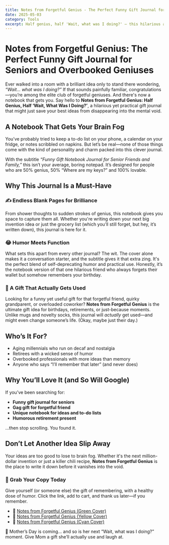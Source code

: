 ```yaml
---
title: Notes from Forgetful Genius - The Perfect Funny Gift Journal for Seniors and Overbooked Geniuses
date: 2025-05-03
category: Tools
excerpt: Half genius, half 'Wait, what was I doing?' — this hilarious and surprisingly practical notebook is the perfect gift for forgetful friends, aging millennials, or anyone battling brain fog with a sense of humor. Jot down your brilliance before it disappears!
---
```


# Notes from Forgetful Genius: The Perfect Funny Gift Journal for Seniors and Overbooked Geniuses

Ever walked into a room with a brilliant idea only to stand there wondering, *“Wait… what was I doing?”* If that sounds painfully familiar, congratulations—you’re among the elite club of forgetful geniuses. And there's now a notebook that gets you. Say hello to **Notes from Forgetful Genius: Half Genius, Half ‘Wait, What Was I Doing?’**, a hilarious yet practical gift journal that might just save your best ideas from disappearing into the mental void.

## A Notebook That Gets Your Brain Fog

You’ve probably tried to keep a to-do list on your phone, a calendar on your fridge, or notes scribbled on napkins. But let’s be real—none of those things come with the kind of personality and charm packed into this clever journal.

With the subtitle *“Funny Gift Notebook Journal for Senior Friends and Family,”* this isn’t your average, boring notepad. It’s designed for people who are 50% genius, 50% “Where are my keys?” and 100% lovable.

## Why This Journal Is a Must-Have

### ✍️ Endless Blank Pages for Brilliance

From shower thoughts to sudden strokes of genius, this notebook gives you space to capture them all. Whether you're writing down your next big invention idea or just the grocery list (which you’ll still forget, but hey, it’s written down), this journal is here for it.

### 😂 Humor Meets Function

What sets this apart from every other journal? The wit. The cover alone makes it a conversation starter, and the subtitle gives it that extra zing. It's the perfect blend of self-deprecating humor and practical use. Honestly, it’s the notebook version of that one hilarious friend who always forgets their wallet but somehow remembers your birthday.

### 🎁 A Gift That Actually Gets Used

Looking for a funny yet useful gift for that forgetful friend, quirky grandparent, or overloaded coworker? **Notes from Forgetful Genius** is the ultimate gift idea for birthdays, retirements, or just-because moments. Unlike mugs and novelty socks, this journal will *actually* get used—and might even change someone’s life. (Okay, maybe just their day.)

## Who’s It For?

- Aging millennials who run on decaf and nostalgia  
- Retirees with a wicked sense of humor  
- Overbooked professionals with more ideas than memory  
- Anyone who says “I’ll remember that later” (and never does)

## Why You’ll Love It (and So Will Google)

If you’ve been searching for:

- **Funny gift journal for seniors**  
- **Gag gift for forgetful friend**  
- **Unique notebook for ideas and to-do lists**  
- **Humorous retirement present**  

...then stop scrolling. You found it.

## Don’t Let Another Idea Slip Away

Your ideas are too good to lose to brain fog. Whether it's the next million-dollar invention or just a killer chili recipe, **Notes from Forgetful Genius** is the place to write it down before it vanishes into the void.

### 🛒 Grab Your Copy Today

Give yourself (or someone else) the gift of remembering, with a healthy dose of humor. Click the link, add to cart, and thank us later—if you remember.

- 💚 [Notes from Forgetful Genius (Green Cover)](https://www.amazon.com/dp/B0F6XZTZ1D)
- 💛 [Notes from Forgetful Genius (Yellow Cover)](https://www.amazon.com/dp/B0F6BWPT6M)
- 💙 [Notes from Forgetful Genius (Cyan Cover)](https://www.amazon.com/dp/B0F6MLSGB1)

🌸 Mother’s Day is coming… and so is her next “Wait, what was I doing?” moment.
Give Mom a gift she’ll actually use and laugh at.